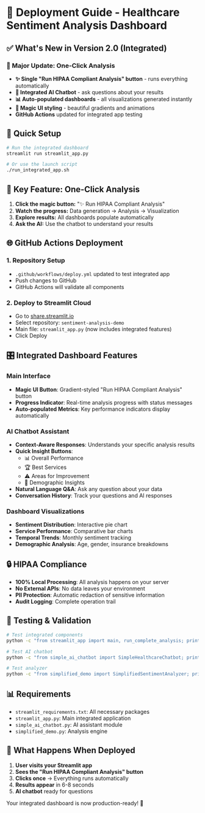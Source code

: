 # 🚀 Deployment Guide - Healthcare Sentiment Analysis Dashboard

## ✅ What's New in Version 2.0 (Integrated)

### 🎯 Major Update: One-Click Analysis
- **✨ Single "Run HIPAA Compliant Analysis" button** - runs everything automatically
- **🤖 Integrated AI Chatbot** - ask questions about your results
- **📊 Auto-populated dashboards** - all visualizations generated instantly
- **🎨 Magic UI styling** - beautiful gradients and animations
- **GitHub Actions** updated for integrated app testing

## 🔧 Quick Setup

```bash
# Run the integrated dashboard
streamlit run streamlit_app.py

# Or use the launch script
./run_integrated_app.sh
```

## 🎉 Key Feature: One-Click Analysis

1. **Click the magic button:** "✨ Run HIPAA Compliant Analysis"
2. **Watch the progress:** Data generation → Analysis → Visualization
3. **Explore results:** All dashboards populate automatically
4. **Ask the AI:** Use the chatbot to understand your results

## 🌐 GitHub Actions Deployment

### 1. Repository Setup
- `.github/workflows/deploy.yml` updated to test integrated app
- Push changes to GitHub
- GitHub Actions will validate all components

### 2. Deploy to Streamlit Cloud
- Go to [share.streamlit.io](https://share.streamlit.io)
- Select repository: `sentiment-analysis-demo`
- Main file: `streamlit_app.py` (now includes integrated features)
- Click Deploy

## 🎛️ Integrated Dashboard Features

### Main Interface
- **Magic UI Button**: Gradient-styled "Run HIPAA Compliant Analysis" button
- **Progress Indicator**: Real-time analysis progress with status messages
- **Auto-populated Metrics**: Key performance indicators display automatically

### AI Chatbot Assistant
- **Context-Aware Responses**: Understands your specific analysis results
- **Quick Insight Buttons**:
  - 📊 Overall Performance
  - 🏆 Best Services
  - ⚠️ Areas for Improvement
  - 👥 Demographic Insights
- **Natural Language Q&A**: Ask any question about your data
- **Conversation History**: Track your questions and AI responses

### Dashboard Visualizations
- **Sentiment Distribution**: Interactive pie chart
- **Service Performance**: Comparative bar charts
- **Temporal Trends**: Monthly sentiment tracking
- **Demographic Analysis**: Age, gender, insurance breakdowns

## 🔒 HIPAA Compliance

- **100% Local Processing**: All analysis happens on your server
- **No External APIs**: No data leaves your environment
- **PII Protection**: Automatic redaction of sensitive information
- **Audit Logging**: Complete operation trail

## 🧪 Testing & Validation

```bash
# Test integrated components
python -c "from streamlit_app import main, run_complete_analysis; print('✅ Integrated app ready')"

# Test AI chatbot
python -c "from simple_ai_chatbot import SimpleHealthcareChatbot; print('✅ AI assistant ready')"

# Test analyzer
python -c "from simplified_demo import SimplifiedSentimentAnalyzer; print('✅ Analyzer ready')"
```

## 📊 Requirements

- `streamlit_requirements.txt`: All necessary packages
- `streamlit_app.py`: Main integrated application
- `simple_ai_chatbot.py`: AI assistant module
- `simplified_demo.py`: Analysis engine

## 🚀 What Happens When Deployed

1. **User visits your Streamlit app**
2. **Sees the "Run HIPAA Compliant Analysis" button**
3. **Clicks once** → Everything runs automatically
4. **Results appear** in 6-8 seconds
5. **AI chatbot** ready for questions

Your integrated dashboard is now production-ready! 🎉